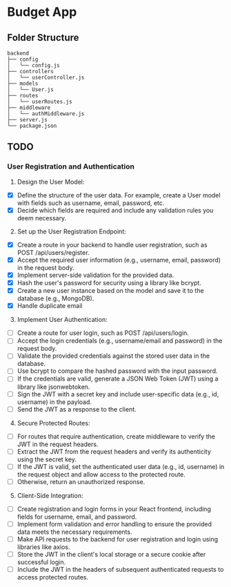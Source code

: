 # Budget App

## Folder Structure

```plaintext
backend
├── config
│   └── config.js
├── controllers
│   └── userController.js
├── models
│   └── User.js
├── routes
│   └── userRoutes.js
├── middleware
│   └── authMiddleware.js
├── server.js
└── package.json

```

## TODO

### User Registration and Authentication

1. Design the User Model:

- [x] Define the structure of the user data. For example, create a User model with fields such as username, email, password, etc.
- [x] Decide which fields are required and include any validation rules you deem necessary.

2. Set up the User Registration Endpoint:

- [x] Create a route in your backend to handle user registration, such as POST /api/users/register.
- [x] Accept the required user information (e.g., username, email, password) in the request body.
- [x] Implement server-side validation for the provided data.
- [x] Hash the user's password for security using a library like bcrypt.
- [x] Create a new user instance based on the model and save it to the database (e.g., MongoDB).
- [x] Handle duplicate email

3. Implement User Authentication:

- [ ] Create a route for user login, such as POST /api/users/login.
- [ ] Accept the login credentials (e.g., username/email and password) in the request body.
- [ ] Validate the provided credentials against the stored user data in the database.
- [ ] Use bcrypt to compare the hashed password with the input password.
- [ ] If the credentials are valid, generate a JSON Web Token (JWT) using a library like jsonwebtoken.
- [ ] Sign the JWT with a secret key and include user-specific data (e.g., id, username) in the payload.
- [ ] Send the JWT as a response to the client.

4. Secure Protected Routes:

- [ ] For routes that require authentication, create middleware to verify the JWT in the request headers.
- [ ] Extract the JWT from the request headers and verify its authenticity using the secret key.
- [ ] If the JWT is valid, set the authenticated user data (e.g., id, username) in the request object and allow access to the protected route.
- [ ] Otherwise, return an unauthorized response.

5. Client-Side Integration:

- [ ] Create registration and login forms in your React frontend, including fields for username, email, and password.
- [ ] Implement form validation and error handling to ensure the provided data meets the necessary requirements.
- [ ] Make API requests to the backend for user registration and login using libraries like axios.
- [ ] Store the JWT in the client's local storage or a secure cookie after successful login.
- [ ] Include the JWT in the headers of subsequent authenticated requests to access protected routes.

